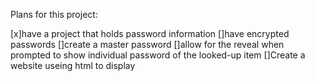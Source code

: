 Plans for this project:

[x]have a project that holds password information
[]have encrypted passwords
[]create a master password 
[]allow for the reveal when prompted to show individual password of the looked-up item
[]Create a website useing html to display